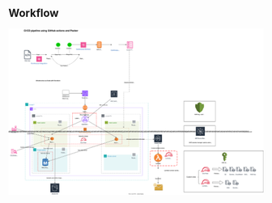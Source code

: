 ## Workflow

<img width="626" alt="Workflow" src="https://raw.githubusercontent.com/csye6225-palsayan/.github/e408a2ad58f0f0ff9cb80aa83e330d888963bead/Infra.svg">

